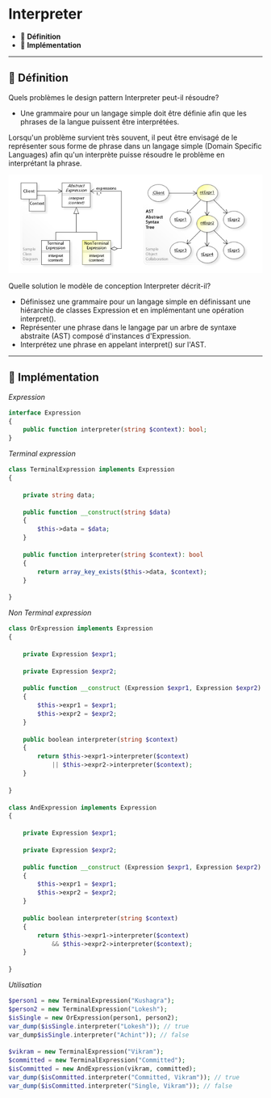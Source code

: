 # Interpreter

*  🔖 **Définition**
*  🔖 **Implémentation**

___

## 📑 Définition

Quels problèmes le design pattern Interpreter peut-il résoudre?

* Une grammaire pour un langage simple doit être définie afin que les phrases de la langue puissent être interprétées.

Lorsqu'un problème survient très souvent, il peut être envisagé de le représenter sous forme de phrase dans un langage simple (Domain Specific Languages) afin qu'un interprète puisse résoudre le problème en interprétant la phrase.

![image](./resources/Interpreter.jpg)

Quelle solution le modèle de conception Interpreter décrit-il?

* Définissez une grammaire pour un langage simple en définissant une hiérarchie de classes Expression et en implémentant une opération interpret().
* Représenter une phrase dans le langage par un arbre de syntaxe abstraite (AST) composé d'instances d'Expression.
* Interprétez une phrase en appelant interpret() sur l'AST.

___

## 📑 Implémentation

*Expression*

```php
interface Expression
{
    public function interpreter(string $context): bool;
}
```

*Terminal expression*

```php
class TerminalExpression implements Expression 
{

    private string data;

    public function __construct(string $data)
    {
        $this->data = $data; 
    }

    public function interpreter(string $context): bool
    {
        return array_key_exists($this->data, $context);
    }

}
```

*Non Terminal expression*

```php
class OrExpression implements Expression 
{

    private Expression $expr1;

    private Expression $expr2;

    public function __construct (Expression $expr1, Expression $expr2) 
    {
        $this->expr1 = $expr1;
        $this->expr2 = $expr2;
    }

    public boolean interpreter(string $context) 
    {        
        return $this->expr1->interpreter($context) 
            || $this->expr2->interpreter($context);
    }

}

class AndExpression implements Expression 
{

    private Expression $expr1;

    private Expression $expr2;

    public function __construct (Expression $expr1, Expression $expr2) 
    {
        $this->expr1 = $expr1;
        $this->expr2 = $expr2;
    }

    public boolean interpreter(string $context) 
    {        
        return $this->expr1->interpreter($context) 
            && $this->expr2->interpreter($context);
    }

}
```

*Utilisation*

```php
$person1 = new TerminalExpression("Kushagra");
$person2 = new TerminalExpression("Lokesh");
$isSingle = new OrExpression(person1, person2);
var_dump($isSingle.interpreter("Lokesh")); // true
var_dump$isSingle.interpreter("Achint")); // false
    
$vikram = new TerminalExpression("Vikram");
$committed = new TerminalExpression("Committed");
$isCommitted = new AndExpression(vikram, committed);    
var_dump($isCommitted.interpreter("Committed, Vikram")); // true
var_dump($isCommitted.interpreter("Single, Vikram")); // false
```
